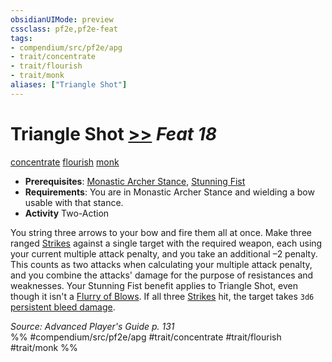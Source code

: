 ```yaml
---
obsidianUIMode: preview
cssclass: pf2e,pf2e-feat
tags:
- compendium/src/pf2e/apg
- trait/concentrate
- trait/flourish
- trait/monk
aliases: ["Triangle Shot"]
---
```

# Triangle Shot  [>>](../../Rules/core-rulebook/chapter-9-playing-the-game.md#Actions "Two-Action") *Feat 18*  
[concentrate](../../Rules/traits/concentrate.md)  [flourish](../../Rules/traits/flourish.md)  [monk](../../Rules/traits/monk.md)  

- **Prerequisites**: [Monastic Archer Stance](monastic-archer-stance-apg.md), [Stunning Fist](stunning-fist.md)
- **Requirements**: You are in Monastic Archer Stance and wielding a bow usable with that stance.
- **Activity** Two-Action

You string three arrows to your bow and fire them all at once. Make three ranged [Strikes](../../Rules/actions/strike.md) against a single target with the required weapon, each using your current multiple attack penalty, and you take an additional –2 penalty. This counts as two attacks when calculating your multiple attack penalty, and you combine the attacks' damage for the purpose of resistances and weaknesses. Your Stunning Fist benefit applies to Triangle Shot, even though it isn't a [Flurry of Blows](../../Rules/actions/flurry-of-blows.md). If all three [Strikes](../../Rules/actions/strike.md) hit, the target takes `3d6` [persistent bleed damage](../../Rules/conditions.md#Persistent%20Damage).

*Source: Advanced Player's Guide p. 131*  
%% #compendium/src/pf2e/apg #trait/concentrate #trait/flourish #trait/monk %%